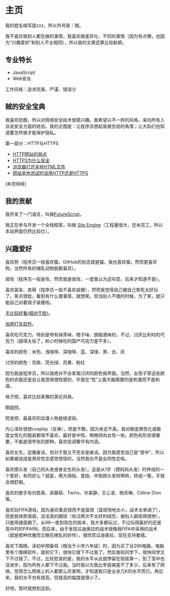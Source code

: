 主页
========

我的姓名缩写是zzz，所以外号是：贼。

我不喜欢做别人都在做的事情，我喜欢做差异化、不同的事情（因为有点懒，也因为“兴趣爱好”和别人不太相同），所以我的文章还算比较新颖。

专业特长
------------

- JavaScript
- Web安全

工作风格：追求完美、严谨、错误少

贼的安全宝典
----------------

我喜欢防御，所以对网络安全技术很感兴趣。我希望以不一样的风格，来向所有人诉说安全方面的经验。我的企图是：让程序员想起易被忽视的角落；让大妈们也知道要怎样做才能保护隐私。

第一部分：HTTP与HTTPS

- [HTTP网站的弱点](/40-http的弱点)
- [HTTPS为什么安全](/42-https为什么安全)
- [浏览器打开本地HTML文件](/41-浏览器打开本地html文件)
- [网站本地测试时该用HTTP还是HTTPS](/35-网站本地测试时该用http还是https)

(未完待续)

我的贡献
------------

我开发了一门语言，叫做[FutureScript](https://futurescript.org/)。

我正在参与开发一个全栈框架，叫做 [Site Engine](http://zizisoft.com/site)（工程量很大，还未完工，所以本站界面仍然比较烂）。

兴趣爱好
---------

喜欢狗（程序员一般喜欢猫，GitHub的标志就是猫，我也喜欢猫，然而更喜欢狗，当然所有的哺乳动物我都喜欢）。

弱攻（程序员一般是攻，然而我是弱攻，一度我认为这叫受，后来才知道不是）。

喜欢装呆、卖萌（程序员一般不喜欢装傻），然而我觉得自己被自己笑死太好玩了。笑点很低，看到有什么傻事情，就想笑。但当别人不傻的时候，为了笑，就只能自己对着镜子装傻啦。

[手比较好看(相对于脸)](/27-手)。

[怕用打车软件](/28-怕滴滴)。

喜欢吃巧克力，特别是带有抹茶味、橙子味、朗姆酒味的，不过，讨厌比利时的巧克力（甜得太俗了，和小时候吃的国产巧克力差不多）。

喜欢的颜色：米色、浅咖啡、深咖啡、蓝、深绿、黑、白、灰

讨厌的颜色：亮紫、荧光绿、亮黄、粉红

因为我是程序员，所以我绝对不会拿我讨厌的颜色做界面。当然，女孩子穿这些颜色的衣服还是会让我觉得很性感的，毕竟在“性”上面大脑需要的是刺激而不是和谐。

格子控，喜欢比较素雅的英伦风格。

御姐控。

短发控，最喜欢的动漫人物是绫波丽。

内心深处很想cosplay（反串），但是不敢，因为肯定不美。我对极度男性化或极度女性化的服装都很不喜欢，最好是中性、稍微倾向女性一些。颜色和形状很重要，不能是很夸张的那种。喜欢低调奢华有内涵。

喜欢女生。这像废话，但对于我又不完全是废话。因为我感觉自己是“居中”，所以如果被说成是男异性恋感觉怪怪的，当然我也不是女同性恋啦。

喜欢摸头发（自己的头发或者女生的头发）。这是从1岁（摸妈妈头发）时养成的一个爱好，有同好么？就是，用大拇指、食指、中指把头发转啊转，转成一簇，手就会很舒服。

喜欢的歌手有刘若英、梁静茹、Twins、许美静、王心凌、杨丞琳、Céline Dion 等。

喜欢玩FIFA游戏，因为喜欢看足球而不是篮球（篮球场地太小，战术太单调了），但是我体质很弱，没法真的踢球（有过两次不太好的经历，被别人鄙视得很惨），只能用键盘踢了。从98一直到现在的版本，我大多都玩过，不过玩得最好的还是高中时的FIFA99。而后来，由于发现瓜迪奥拉的战术很像我FIFA中采用的战术（就是那种优雅而又眼花缭乱的妙传），很欣赏瓜迪奥拉，现在支持曼城。

喜欢下围棋。读初中预备班（相当于小学六年级）时，因为买了台286电脑，电脑里有个围棋软件，就和它下，很快它就下不过我了。然后我和同学下，很快同学又下不过我了。不过，比较悲哀的是，我的水平从此就停留在班级第一，到了高中也没进步，因为所有人都下不过我。当时我以为我比李昌镐差不了多少，后来有了网络，觉得怎么网络上的人都那么厉害啊，才知道我只是业余几K的水平而已。再后来，我的水平也有提高，但提高的幅度就很小了。

好吧，暂时就想到这些。
